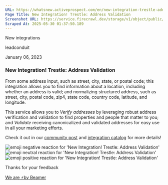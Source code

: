 ```yaml
---
URL: https://whatsnew.activeprospect.com/en/new-integration-trestle-address-validation
Page Title: New Integration! Trestle: Address Validation
Screenshot URL: https://service.firecrawl.dev/storage/v1/object/public/media/screenshot-b90661e0-0bd2-410c-b51f-74bc2eb9b78e.png
Scraped At: 2025-05-30 01:37:50.189
---
```


New
integrations

leadconduit

January 06, 2023

### New Integration! Trestle: Address Validation

From some address input, such as street, city, state, or postal code; this integration allows you to find information about a location, including whether an address is valid; and normalizing structured address, such as street, city, postal code, zip4, state code, country code, latitude, and longitude.

This service allows you to _Verify addresses_ by leveraging robust address verification and validation to find properties and people that matter to you; and _Validate_ receiving canonicalized and validated addresses for easy use in all your marketing efforts.

Check it out in our [community post](https://community.activeprospect.com/posts/4891399) and [integration catalog](https://activeprospect.com/integrations/trestle/address_validation/) for more details!

![emoji negative reaction for 'New Integration! Trestle: Address Validation'](https://app.getbeamer.com/images/emojiNeg.svg)![emoji neutral reaction for 'New Integration! Trestle: Address Validation'](https://app.getbeamer.com/images/emojiNeut.svg)![emoji positive reaction for 'New Integration! Trestle: Address Validation'](https://app.getbeamer.com/images/emojiPos.svg)

Thanks for your feedback

[We are ⚡by Beamer](https://www.getbeamer.com/?ref=watermark_MErKJCnu12412_public&company=ActiveProspect&watermarkRef=powered&utm_term=MErKJCnu12412&utm_content=ActiveProspect&utm_source=standalone&utm_medium=footer&utm_campaign=powered)
